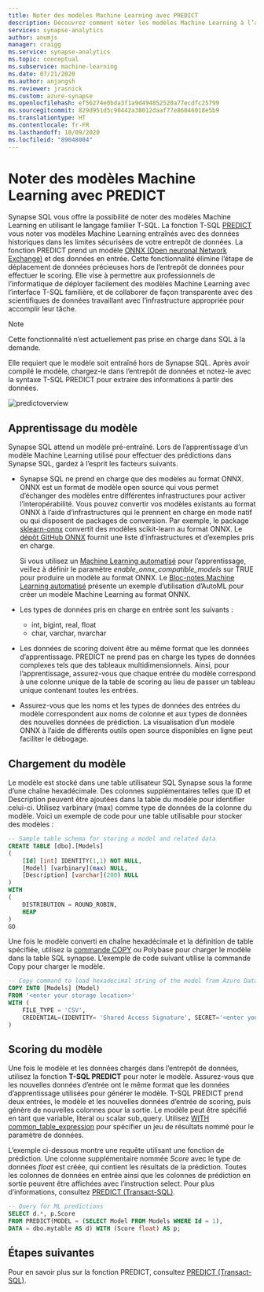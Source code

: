 ```yaml
---
title: Noter des modèles Machine Learning avec PREDICT
description: Découvrez comment noter les modèles Machine Learning à l’aide de la fonction T-SQL PREDICT dans Synapse SQL.
services: synapse-analytics
author: anumjs
manager: craigg
ms.service: synapse-analytics
ms.topic: conceptual
ms.subservice: machine-learning
ms.date: 07/21/2020
ms.author: anjangsh
ms.reviewer: jrasnick
ms.custom: azure-synapse
ms.openlocfilehash: ef56274e0bda3f1a9d494852520a77ecdfc25799
ms.sourcegitcommit: 829d951d5c90442a38012daaf77e86046018e5b9
ms.translationtype: HT
ms.contentlocale: fr-FR
ms.lasthandoff: 10/09/2020
ms.locfileid: "89048004"
---
```

# <a name="score-machine-learning-models-with-predict"></a>Noter des modèles Machine Learning avec PREDICT

Synapse SQL vous offre la possibilité de noter des modèles Machine Learning en utilisant le langage familier T-SQL. La fonction T-SQL [PREDICT](https://docs.microsoft.com/sql/t-sql/queries/predict-transact-sql?view=azure-sqldw-latest) vous noter vos modèles Machine Learning entraînés avec des données historiques dans les limites sécurisées de votre entrepôt de données. La fonction PREDICT prend un modèle [ONNX (Open neuronal Network Exchange)](https://onnx.ai/) et des données en entrée. Cette fonctionnalité élimine l’étape de déplacement de données précieuses hors de l’entrepôt de données pour effectuer le scoring. Elle vise à permettre aux professionnels de l’informatique de déployer facilement des modèles Machine Learning avec l’interface T-SQL familière, et de collaborer de façon transparente avec des scientifiques de données travaillant avec l’infrastructure appropriée pour accomplir leur tâche.

> [!NOTE]
> Cette fonctionnalité n’est actuellement pas prise en charge dans SQL à la demande.

Elle requiert que le modèle soit entraîné hors de Synapse SQL. Après avoir compilé le modèle, chargez-le dans l’entrepôt de données et notez-le avec la syntaxe T-SQL PREDICT pour extraire des informations à partir des données.

![predictoverview](./media/sql-data-warehouse-predict/datawarehouse-overview.png)

## <a name="training-the-model"></a>Apprentissage du modèle

Synapse SQL attend un modèle pré-entraîné. Lors de l’apprentissage d’un modèle Machine Learning utilisé pour effectuer des prédictions dans Synapse SQL, gardez à l’esprit les facteurs suivants.

- Synapse SQL ne prend en charge que des modèles au format ONNX. ONNX est un format de modèle open source qui vous permet d’échanger des modèles entre différentes infrastructures pour activer l’interopérabilité. Vous pouvez convertir vos modèles existants au format ONNX à l’aide d’infrastructures qui le prennent en charge en mode natif ou qui disposent de packages de conversion. Par exemple, le package [sklearn-onnx](https://github.com/onnx/sklearn-onnx) convertit des modèles scikit-learn au format ONNX. Le [dépôt GitHub ONNX](https://github.com/onnx/tutorials#converting-to-onnx-format) fournit une liste d’infrastructures et d’exemples pris en charge.

   Si vous utilisez un [Machine Learning automatisé](https://docs.microsoft.com/azure/machine-learning/concept-automated-ml) pour l’apprentissage, veillez à définir le paramètre *enable_onnx_compatible_models* sur TRUE pour produire un modèle au format ONNX. Le [Bloc-notes Machine Learning automatisé](https://github.com/Azure/MachineLearningNotebooks/blob/master/how-to-use-azureml/automated-machine-learning/classification-bank-marketing-all-features/auto-ml-classification-bank-marketing-all-features.ipynb) présente un exemple d’utilisation d’AutoML pour créer un modèle Machine Learning au format ONNX.

- Les types de données pris en charge en entrée sont les suivants :
    - int, bigint, real, float
    - char, varchar, nvarchar

- Les données de scoring doivent être au même format que les données d’apprentissage. PREDICT ne prend pas en charge les types de données complexes tels que des tableaux multidimensionnels. Ainsi, pour l’apprentissage, assurez-vous que chaque entrée du modèle correspond à une colonne unique de la table de scoring au lieu de passer un tableau unique contenant toutes les entrées.

- Assurez-vous que les noms et les types de données des entrées du modèle correspondent aux noms de colonne et aux types de données des nouvelles données de prédiction. La visualisation d’un modèle ONNX à l’aide de différents outils open source disponibles en ligne peut faciliter le débogage.

## <a name="loading-the-model"></a>Chargement du modèle

Le modèle est stocké dans une table utilisateur SQL Synapse sous la forme d’une chaîne hexadécimale. Des colonnes supplémentaires telles que ID et Description peuvent être ajoutées dans la table du modèle pour identifier celui-ci. Utilisez varbinary (max) comme type de données de la colonne du modèle. Voici un exemple de code pour une table utilisable pour stocker des modèles :

```sql
-- Sample table schema for storing a model and related data
CREATE TABLE [dbo].[Models]
(
    [Id] [int] IDENTITY(1,1) NOT NULL,
    [Model] [varbinary](max) NULL,
    [Description] [varchar](200) NULL
)
WITH
(
    DISTRIBUTION = ROUND_ROBIN,
    HEAP
)
GO

```

Une fois le modèle converti en chaîne hexadécimale et la définition de table spécifiée, utilisez la [commande COPY](https://docs.microsoft.com/sql/t-sql/statements/copy-into-transact-sql?view=azure-sqldw-latest) ou Polybase pour charger le modèle dans la table SQL synapse. L’exemple de code suivant utilise la commande Copy pour charger le modèle.

```sql
-- Copy command to load hexadecimal string of the model from Azure Data Lake storage location
COPY INTO [Models] (Model)
FROM '<enter your storage location>'
WITH (
    FILE_TYPE = 'CSV',
    CREDENTIAL=(IDENTITY= 'Shared Access Signature', SECRET='<enter your storage key here>')
)
```

## <a name="scoring-the-model"></a>Scoring du modèle

Une fois le modèle et les données chargés dans l’entrepôt de données, utilisez la fonction **T-SQL PREDICT** pour noter le modèle. Assurez-vous que les nouvelles données d’entrée ont le même format que les données d’apprentissage utilisées pour générer le modèle. T-SQL PREDICT prend deux entrées, le modèle et les nouvelles données d’entrée de scoring, puis génère de nouvelles colonnes pour la sortie. Le modèle peut être spécifié en tant que variable, literal ou scalar sub_query. Utilisez [WITH common_table_expression](https://docs.microsoft.com/sql/t-sql/queries/with-common-table-expression-transact-sql?view=sql-server-ver15) pour spécifier un jeu de résultats nommé pour le paramètre de données.

L’exemple ci-dessous montre une requête utilisant une fonction de prédiction. Une colonne supplémentaire nommée *Score* avec le type de données *float* est créée, qui contient les résultats de la prédiction. Toutes les colonnes de données en entrée ainsi que les colonnes de prédiction en sortie peuvent être affichées avec l’instruction select. Pour plus d’informations, consultez [PREDICT (Transact-SQL)](https://docs.microsoft.com/sql/t-sql/queries/predict-transact-sql?view=azure-sqldw-latest).

```sql
-- Query for ML predictions
SELECT d.*, p.Score
FROM PREDICT(MODEL = (SELECT Model FROM Models WHERE Id = 1),
DATA = dbo.mytable AS d) WITH (Score float) AS p;
```

## <a name="next-steps"></a>Étapes suivantes

Pour en savoir plus sur la fonction PREDICT, consultez [PREDICT (Transact-SQL)](https://docs.microsoft.com/sql/t-sql/queries/predict-transact-sql?view=azure-sqldw-latest).
